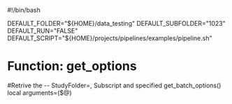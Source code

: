 #!/bin/bash

DEFAULT_FOLDER="${HOME}/data_testing"
DEFAULT_SUBFOLDER="1023"
DEFAULT_RUN="FALSE"
DEFAULT_SCRIPT="${HOME}/projects/pipelines/examples/pipeline.sh"
# Function: get_options
#Retrive the -- StudyFolder=, Subscript and specified
get_batch_options()
local arguments=($@)

